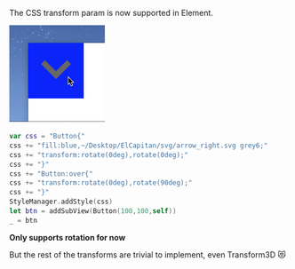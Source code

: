 The CSS transform param is now supported in Element.  <!--more--> 

<img width="172" alt="img" src="https://raw.githubusercontent.com/stylekit/img/master/css_transform.mov.gif">


```swift
var css = "Button{"
css += "fill:blue,~/Desktop/ElCapitan/svg/arrow_right.svg grey6;"
css += "transform:rotate(0deg),rotate(0deg);"
css += "}"
css += "Button:over{"
css += "transform:rotate(0deg),rotate(90deg);"
css += "}"
StyleManager.addStyle(css)
let btn = addSubView(Button(100,100,self))
_ = btn
```

**Only supports rotation for now**  

But the rest of the transforms are trivial to implement, even Transform3D 😻
